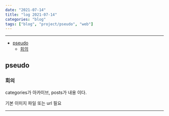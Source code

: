 ```yaml
---
date: "2021-07-14"
title: "log 2021-07-14"
categories: "blog"
tags: ["blog", "project/pseudo", "web"]
---
```


----------

- [pseudo](#pseudo)
  - [회의](#회의)

## pseudo

### 회의

categories가 아카이브,
posts가 내용 이다.

기본 이미지 파일 또는 url 필요

----------

